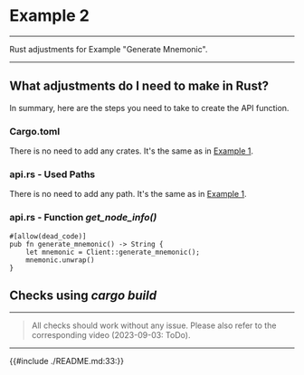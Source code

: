# Example 2

---

Rust adjustments for Example "Generate Mnemonic".

---

## What adjustments do I need to make in Rust?

In summary, here are the steps you need to take to create the API function.

### Cargo.toml

There is no need to add any crates. It's the same as in [Example 1](./example-1.md).

### api.rs - Used Paths

There is no need to add any path. It's the same as in [Example 1](./example-1.md).

### api.rs - Function _get_node_info()_

```rust,ignore
#[allow(dead_code)]
pub fn generate_mnemonic() -> String {
    let mnemonic = Client::generate_mnemonic();
    mnemonic.unwrap()
}
```

## Checks using _cargo build_

---

> All checks should work without any issue. Please also refer to the corresponding video (2023-09-03: ToDo).

---

{{#include ./README.md:33:}}
